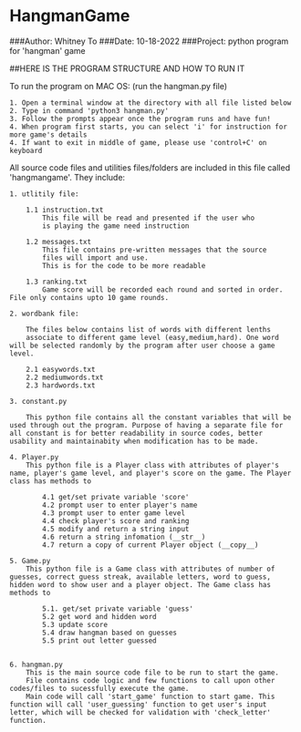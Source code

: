 # HangmanGame
###Author: Whitney To
###Date: 10-18-2022
###Project: python program for 'hangman' game

##HERE IS THE PROGRAM STRUCTURE AND HOW TO RUN IT

To run the program on MAC OS: (run the hangman.py file)

    1. Open a terminal window at the directory with all file listed below
    2. Type in command 'python3 hangman.py'
    3. Follow the prompts appear once the program runs and have fun!
    4. When program first starts, you can select 'i' for instruction for more game's details
    4. If want to exit in middle of game, please use 'control+C' on keyboard

All source code files and utilities files/folders are included in
    this file called 'hangmangame'. They include:
    
    1. utlitily file:

        1.1 instruction.txt
            This file will be read and presented if the user who
            is playing the game need instruction

        1.2 messages.txt
            This file contains pre-written messages that the source
            files will import and use. 
            This is for the code to be more readable

        1.3 ranking.txt
            Game score will be recorded each round and sorted in order. File only contains upto 10 game rounds.
    
    2. wordbank file:

        The files below contains list of words with different lenths
        associate to different game level (easy,medium,hard). One word will be selected randomly by the program after user choose a game level.
        
        2.1 easywords.txt
        2.2 mediumwords.txt
        2.3 hardwords.txt
    
    3. constant.py
        
        This python file contains all the constant variables that will be used through out the program. Purpose of having a separate file for all constant is for better readability in source codes, better usability and maintainabity when modification has to be made.

    4. Player.py
        This python file is a Player class with attributes of player's name, player's game level, and player's score on the game. The Player class has methods to
            
            4.1 get/set private variable 'score'
            4.2 prompt user to enter player's name
            4.3 prompt user to enter game level 
            4.4 check player's score and ranking 
            4.5 modify and return a string input
            4.6 return a string infomation (__str__)
            4.7 return a copy of current Player object (__copy__)

    5. Game.py
        This python file is a Game class with attributes of number of guesses, correct guess streak, available letters, word to guess, hidden word to show user and a player object. The Game class has methods to
            
            5.1. get/set private variable 'guess'
            5.2 get word and hidden word
            5.3 update score
            5.4 draw hangman based on guesses
            5.5 print out letter guessed


    6. hangman.py
        This is the main source code file to be run to start the game.
        File contains code logic and few functions to call upon other codes/files to sucessfully execute the game.
        Main code will call 'start_game' function to start game. This function will call 'user_guessing' function to get user's input letter, which will be checked for validation with 'check_letter' function.